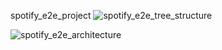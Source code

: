 spotify_e2e_project
![spotify_e2e_tree_structure](https://github.com/user-attachments/assets/769a1caa-8596-4ce9-84ca-db060afc8a32)


![spotify_e2e_architecture](https://github.com/user-attachments/assets/b713a6b3-0a17-4f9c-a57c-2fa29ef972ab)
